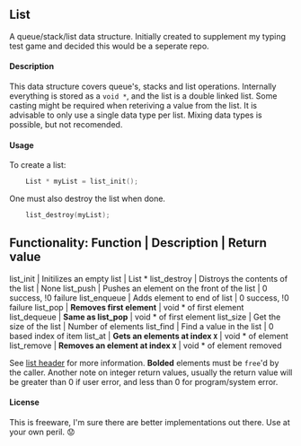 List
---
A queue/stack/list data structure. Initially created to supplement my typing
test game and decided this would be a seperate repo. 

#### Description
This data structure covers queue's, stacks and list operations. Internally 
everything is stored as a `void *`, and the list is a double linked list. 
Some casting might be required when reteriving a value from the list. It 
is advisable to only use a single data type per list. Mixing data types is 
possible, but not recomended.


#### Usage
To create a list:
```c
    List * myList = list_init();
```

One must also destroy the list when done.
```c
    list_destroy(myList);
```

Functionality:
Function | Description | Return value
-------------------------------------
list\_init | Initilizes an empty list | List *
list\_destroy | Distroys the contents of the list | None
list\_push | Pushes an element on the front of the list | 0 success, !0 failure
list\_enqueue | Adds element to end of list | 0 success, !0 failure
list\_pop | **Removes first element** | void * of first element
list\_dequeue | **Same as list\_pop** | void * of first element
list\_size | Get the size of the list | Number of elements
list\_find | Find a value in the list | 0 based index of item
list\_at | **Gets an elements at index `X`** | void * of element
list\_remove | **Removes an element at index `X`** | void * of element removed

See [list header](list.h) for more information. **Bolded** elements must be `free`'d
by the caller. Another note on integer return values, usually the return value will
be greater than 0 if user error, and less than 0 for program/system error.

#### License
This is freeware, I'm sure there are better implementations out there. Use at
your own peril. :worried:
